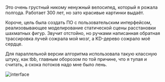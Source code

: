 Это очень грустный никому ненужный велосипед, который я рожала полгода. 
Работает 300 лет, но зато красивые картинки выдаёт.

Короче, цель была создать ПО с пользовательским интерфейсом, реализовывающее моделирование статической сцены расстановки шахматных фигур.
Звучит отстойно, но ручками написанная обратная трассировка лучей сожрала мой мозг, а KD-дерево сожрало моё сердце.

Для параллельной версии алгоритма использовала такую классную штуку, как tbb, главным оборозом по той причине, что я тупая и считать, а скока потоков надо мне было лень.

![interface](https://github.com/nafanasundukukrali/BMSTU_CG_course/assets/62890338/b996ed0b-1448-4e59-8f70-5037310508ea)
